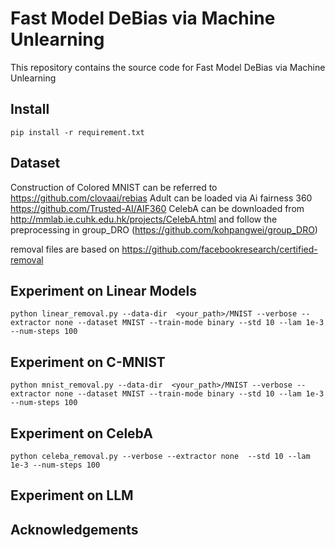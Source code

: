 # Fast Model DeBias via Machine Unlearning
This repository contains the source code for Fast Model DeBias via Machine Unlearning
## Install
```
pip install -r requirement.txt
```

## Dataset
Construction of Colored MNIST can be referred to https://github.com/clovaai/rebias
Adult can be loaded via Ai fairness 360 https://github.com/Trusted-AI/AIF360
CelebA can be downloaded from http://mmlab.ie.cuhk.edu.hk/projects/CelebA.html and follow the preprocessing in group_DRO (https://github.com/kohpangwei/group_DRO)

removal files are based on https://github.com/facebookresearch/certified-removal
## Experiment on Linear Models
```
python linear_removal.py --data-dir  <your_path>/MNIST --verbose --extractor none --dataset MNIST --train-mode binary --std 10 --lam 1e-3 --num-steps 100
```

## Experiment on C-MNIST
```
python mnist_removal.py --data-dir  <your_path>/MNIST --verbose --extractor none --dataset MNIST --train-mode binary --std 10 --lam 1e-3 --num-steps 100
```

## Experiment on CelebA
```
python celeba_removal.py --verbose --extractor none  --std 10 --lam 1e-3 --num-steps 100
```

## Experiment on LLM

## Acknowledgements
